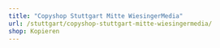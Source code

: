 ```yaml
---
title: "Copyshop Stuttgart Mitte WiesingerMedia"
url: /stuttgart/copyshop-stuttgart-mitte-wiesingermedia/
shop: Kopieren
---
```

